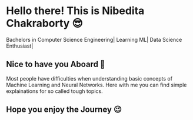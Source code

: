 # Hello there! This is Nibedita Chakraborty 😎
Bachelors in Computer Science Engineering| Learning ML| Data Science Enthusiast|
## Nice to have you Aboard 🙌

Most people have difficulties when understanding basic concepts of Machine Learning and Neural Networks. 
Here with me you can find simple explainations for so called tough topics.
## Hope you enjoy the Journey 😉
